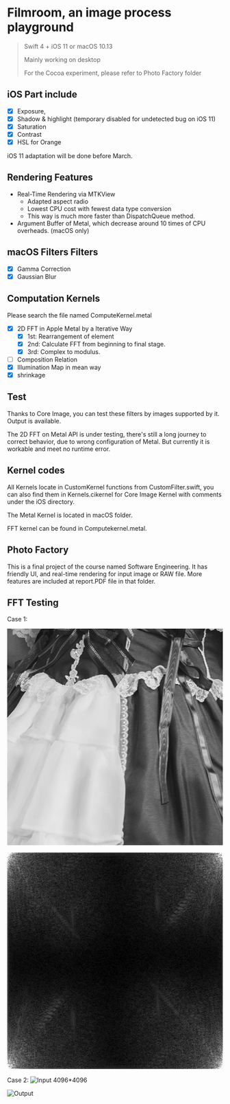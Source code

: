 # Filmroom, an image process playground

> 
> Swift 4 + iOS 11 or macOS 10.13
> 
> Mainly working on desktop
> 
> For the Cocoa experiment, please refer to Photo Factory folder



## iOS Part include

- [x] Exposure,
- [x] Shadow & highlight (temporary disabled for undetected bug on iOS 11)
- [x] Saturation
- [x] Contrast
- [x] HSL for Orange

iOS 11 adaptation will be done before March.

## Rendering Features

- Real-Time Rendering via MTKView
	- Adapted aspect radio
	- Lowest CPU cost with fewest data type conversion
	- This way is much more faster than DispatchQueue method.
- Argument Buffer of Metal, which decrease around 10 times of CPU overheads. (macOS only)

## macOS Filters Filters

- [x] Gamma Correction
- [x] Gaussian Blur

## Computation Kernels

Please search the file named ComputeKernel.metal 

- [x] 2D FFT in Apple Metal by a Iterative Way
	- [x] 1st: Rearrangement of element
	- [x] 2nd: Calculate FFT from beginning to final stage. 
	- [x] 3rd: Complex to modulus.
- [ ] Composition Relation
- [x] Illumination Map in mean way
- [x] shrinkage

## Test

Thanks to Core Image, you can test these filters by images supported by it. Output is available.

The 2D FFT on Metal API is under testing, there's still a long journey to correct behavior, due to wrong configuration of Metal. But currently it is workable and meet no runtime error.

## Kernel codes

All Kernels locate in CustomKernel functions from CustomFilter.swift, you can also find them in Kernels.cikernel for Core Image Kernel with comments under the iOS directory. 

The Metal Kernel is located in macOS folder.

FFT kernel can be found in Computekernel.metal.

## Photo Factory

This is a final project of the course named Software Engineering. It has friendly UI, and real-time rendering for input image or RAW file. More features are included at report.PDF file in that folder.

## FFT Testing

Case 1:

![Input 512*512](/TestingCase/1_512.jpg)

![Output](/TestingCase/1_output.jpg)

Case 2:
![Input 4096*4096](/TestingCase/2_4096.jpg)

![Output](/TestingCase/2_output.jpg)

